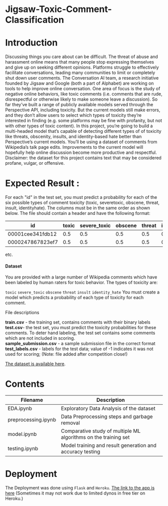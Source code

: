 # Jigsaw-Toxic-Comment-Classification

# Introduction
Discussing things you care about can be difficult. The threat of abuse and harassment online means that many people stop expressing themselves and give up on seeking different opinions. Platforms struggle to effectively facilitate conversations, leading many communities to limit or completely shut down user comments.
The Conversation AI team, a research initiative founded by Jigsaw and Google (both a part of Alphabet) are working on tools to help improve online conversation. One area of focus is the study of negative online behaviors, like toxic comments (i.e. comments that are rude, disrespectful or otherwise likely to make someone leave a discussion). So far they’ve built a range of publicly available models served through the Perspective API, including toxicity. But the current models still make errors, and they don’t allow users to select which types of toxicity they’re interested in finding (e.g. some platforms may be fine with profanity, but not with other types of toxic content).
In this project, you’re going to build a multi-headed model that’s capable of detecting different types of of toxicity like threats, obscenity, insults, and identity-based hate better than Perspective’s current models. You’ll be using a dataset of comments from Wikipedia’s talk page edits. Improvements to the current model will hopefully help online discussion become more productive and respectful.
Disclaimer: the dataset for this project contains text that may be considered profane, vulgar, or offensive.

# Expected Result :
For each "id" in the test set, you must predict a probability for each of the six possible types of comment toxicity (toxic, severetoxic, obscene, threat, insult, identityhate). The columns must be in the same order as shown below. The file should contain a header and have the following format:

| id | toxic | severe_toxic | obscene | threat | insult | identity_hate|
| -------- | ----------- | --------| --------- | --------- | ----------| -------|
|00001cee341fdb12 |0.5 | 0.5| 0.5| 0.5| 0.5| 0.5|
|0000247867823ef7 |0.5| 0.5| 0.5| 0.5| 0.5| 0.5|

etc.

#### Dataset
You are provided with a large number of Wikipedia comments which have been labeled by human raters for toxic behavior. The types of toxicity are:

`toxic`
`severe_toxic`
`obscene`
`threat`
`insult`
`identity_hate`
You must create a model which predicts a probability of each type of toxicity for each comment.

File descriptions

**train.csv** - the training set, contains comments with their binary labels<br>
**test.csv**- the test set, you must predict the toxicity probabilities for these comments. To deter hand labeling, the test set contains some comments which are not included in scoring.<br>
**sample_submission.csv** - a sample submission file in the correct format<br>
**test_labels.csv** - labels for the test data; value of -1 indicates it was not used for scoring; (Note: file added after competition close!)<br>

[The dataset is available here](https://drive.google.com/drive/folders/1eGqTyDMTpEY-NYQDlYd13oH_QS0Vz7hJ?usp=sharing).

# Contents
| Filename | Description |
| -------- | ----------- |
| EDA.ipynb | Exploratory Data Analysis of the dataset |
| preprocessing.ipynb | Data Preprocessing steps and garbage removal |
| model.ipynb | Comparative study of multiple ML algorithms on the training set |
| testing.ipynb | Model training and result generation and accuracy testing |

# Deployment
The Deployment was done using `Flask` and `Heroku`.
[The link to the app is here](https://toxic-comm-1.herokuapp.com/)
(Sometimes it may not work due to limited dynos in free tier on Heroku.)
